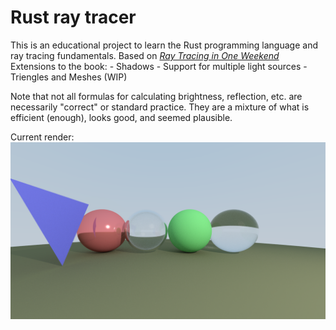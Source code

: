 # Rust ray tracer
This is an educational project to learn the Rust programming language and ray tracing fundamentals.
Based on [_Ray Tracing in One Weekend_](https://raytracing.github.io/books/RayTracingInOneWeekend.html)
Extensions to the book:
    - Shadows
    - Support for multiple light sources
    - Triengles and Meshes (WIP)

Note that not all formulas for calculating brightness, reflection, etc. are necessarily "correct" or standard practice. They are a mixture of what is efficient (enough), looks good, and seemed plausible.

Current render:
![current_render](image.png)